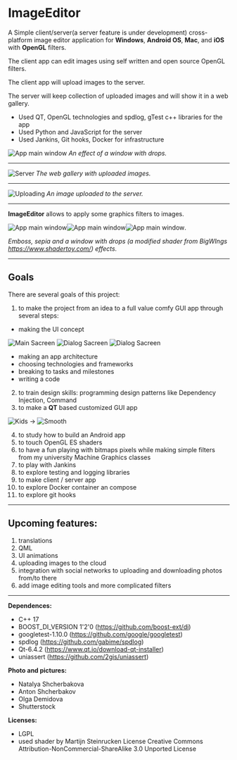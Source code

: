 
# ImageEditor
               
            
              
             
A Simple client/server(a server feature is under development) cross-platform image editor application for **Windows**, **Android OS**, **Mac**, and **iOS** with **OpenGL** filters.

The client app can edit images using self written and open source OpenGL filters. 

The client app will upload images to the server.

The server will keep collection of uploaded images and will show it in a web gallery.


- Used QT, OpenGL technologies and spdlog, gTest c++ libraries for the app
- Used Python and JavaScript for the server
- Used Jankins, Git hooks, Docker for infrastructure

![App main window](Images/Pixel1_1.jpg) *An effect of a window with drops.*



***


![Server](Images/server.jpg) *The web gallery with uploaded images.* 



***


![Uploading](Images/upload.jpg) *An image uploaded to the server.* 


***
                        
             
**ImageEditor** allows to apply some graphics filters to images.

![App main window](Images/Screenshot2.png)![App main window](Images/Screenshot1.png)![App main window](Images/Screen1_1.png).

*Emboss, sepia and a window with drops (a modified shader from BigWIngs https://www.shadertoy.com/) effects.*

***
           
           
## Goals

There are several goals of this project:

1. to make the project from an idea to a full value comfy GUI app through several steps: 
- making the UI concept 

![Main Sacreen](Images/ui_concep_Filters_screen.png) ![Dialog Sacreen](Images/ui_concept_Menu.png) ![Dialog Sacreen](Images/menu.png)

- making an app architecture
- choosing technologies and frameworks
- breaking to tasks and milestones
- writing a code
2. to train design skills: programming design patterns like Dependency Injection, Command
3. to make a **QT** based customized GUI app

![Kids](Images/screen_no_custom_450.png) -> ![Smooth](Images/flowers_aqua_sm_450.png)

4. to study how to build an Android app
5. to touch OpenGL ES shaders
6. to have a fun playing with bitmaps pixels while making simple filters from my university Machine Graphics classes
7. to play with Jankins
8. to explore testing and logging libraries
9. to make client / server app
10. to explore Docker container an compose
11. to explore git hooks
               
            
***

             
## Upcoming features:
1. translations
2. QML
3. UI animations
4. uploading images to the cloud
5. integration with social networks to uploading and downloading photos from/to there
6. add image editing tools and more complicated filters
               

***
              
             
**Dependences:**
- C++ 17 
- BOOST_DI_VERSION 1'2'0 (https://github.com/boost-ext/di)
- googletest-1.10.0 (https://github.com/google/googletest)
- spdlog (https://github.com/gabime/spdlog)
- Qt-6.4.2 (https://www.qt.io/download-qt-installer)
- uniassert (https://github.com/2gis/uniassert)

**Photo and pictures:**
- Natalya Shcherbakova 
- Anton Shcherbakov 
- Olga Demidova  
- Shutterstock

**Licenses:**
- LGPL
- used shader by Martijn Steinrucken License Creative Commons Attribution-NonCommercial-ShareAlike 3.0 Unported License
